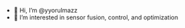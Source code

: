 - 👋 Hi, I’m @yyorulmazz
- 👀 I’m interested in sensor fusion, control, and optimization


<!---
yyorulmazz/yyorulmazz is a ✨ special ✨ repository because its `README.md` (this file) appears on your GitHub profile.
You can click the Preview link to take a look at your changes.
--->
